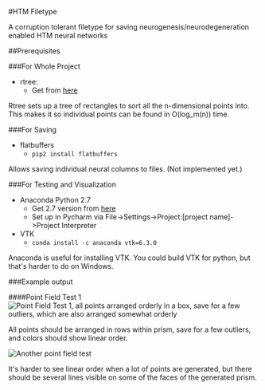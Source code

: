 #HTM Filetype

A corruption tolerant filetype for saving neurogenesis/neurodegeneration enabled HTM neural networks

##Prerequisites

###For Whole Project

 * rtree:
   * Get from [here](http://www.lfd.uci.edu/~gohlke/pythonlibs/#rtree)

Rtree sets up a tree of rectangles to sort all the n-dimensional points into. This makes it so individual points can be found in O(log_m(n)) time.

###For Saving
 * flatbuffers
   * `pip2 install flatbuffers`
   
Allows saving individual neural columns to files. (Not implemented yet.)

###For Testing and Visualization

 * Anaconda Python 2.7
   * Get 2.7 version from [here](https://www.continuum.io/downloads)
   * Set up in Pycharm via File->Settings->Project:[project name]->Project Interpreter
 * VTK
   * ` conda install -c anaconda vtk=6.3.0 `

Anaconda is useful for installing VTK. You could build VTK for python, but that's harder to do on Windows.

###Example output

####Point Field Test 1
![Point Field Test 1, all points arranged orderly in a box, save for a few outliers, which are also arranged somewhat orderly](https://i.imgur.com/O3uUNHT.png)

All points should be arranged in rows within prism, save for a few outliers, and colors should show linear order.

![Another point field test](https://i.imgur.com/rJ7g75f.png)

It's harder to see linear order when a lot of points are generated, but there should be several lines visible on some of the faces of the generated prism.